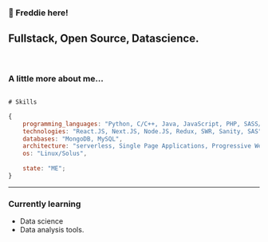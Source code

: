 ###  👋 Freddie here!

## Fullstack, Open Source, Datascience.

<br />

### A little more about me...

```javascript

# Skills

{
    programming_languages: "Python, C/C++, Java, JavaScript, PHP, SASS/SCSS",
    technologies: "React.JS, Next.JS, Node.JS, Redux, SWR, Sanity, SAS",
    databases: "MongoDB, MySQL",
    architecture: "serverless, Single Page Applications, Progressive Web Apps",
    os: "Linux/Solus",
    
    state: "ME";
}
```

---
### Currently learning

* Data science
* Data analysis tools.
